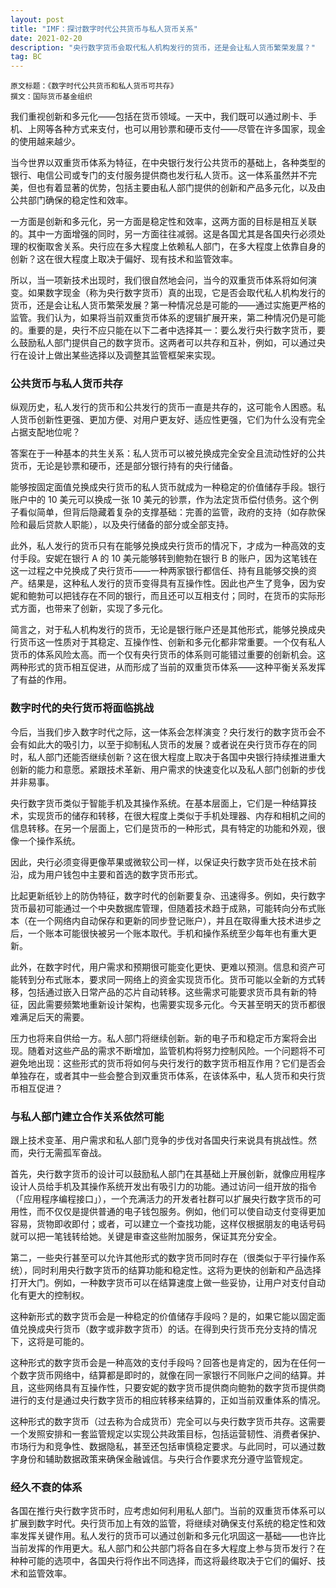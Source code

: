 ```yaml
---
layout: post
title: "IMF：探讨数字时代公共货币与私人货币关系"
date: 2021-02-20 
description: "央行数字货币会取代私人机构发行的货币，还是会让私人货币繁荣发展？"
tag: BC
---   
```

```
原文标题：《数字时代公共货币和私人货币可共存》
撰文：国际货币基金组织
```

我们重视创新和多元化——包括在货币领域。一天中，我们既可以通过刷卡、手机、上网等各种方式来支付，也可以用钞票和硬币支付——尽管在许多国家，现金的使用越来越少。

当今世界以双重货币体系为特征，在中央银行发行公共货币的基础上，各种类型的银行、电信公司或专门的支付服务提供商也发行私人货币。这一体系虽然并不完美，但也有着显著的优势，包括主要由私人部门提供的创新和产品多元化，以及由公共部门确保的稳定性和效率。

一方面是创新和多元化，另一方面是稳定性和效率，这两方面的目标是相互关联的。其中一方面增强的同时，另一方面往往减弱。这是各国尤其是各国央行必须处理的权衡取舍关系。央行应在多大程度上依赖私人部门，在多大程度上依靠自身的创新？这在很大程度上取决于偏好、现有技术和监管效率。

所以，当一项新技术出现时，我们很自然地会问，当今的双重货币体系将如何演变。如果数字现金（称为央行数字货币）真的出现，它是否会取代私人机构发行的货币，还是会让私人货币繁荣发展？第一种情况总是可能的——通过实施更严格的监管。我们认为，如果将当前双重货币体系的逻辑扩展开来，第二种情况仍是可能的。重要的是，央行不应只能在以下二者中选择其一：要么发行央行数字货币，要么鼓励私人部门提供自己的数字货币。这两者可以共存和互补，例如，可以通过央行在设计上做出某些选择以及调整其监管框架来实现。

### 公共货币与私人货币共存
纵观历史，私人发行的货币和公共发行的货币一直是共存的，这可能令人困惑。私人货币创新性更强、更加方便、对用户更友好、适应性更强，它们为什么没有完全占据支配地位呢？

答案在于一种基本的共生关系：私人货币可以被兑换成完全安全且流动性好的公共货币，无论是钞票和硬币，还是部分银行持有的央行储备。

能够按固定面值兑换成央行货币的私人货币就成为一种稳定的价值储存手段。银行账户中的 10 美元可以换成一张 10 美元的钞票，作为法定货币偿付债务。这个例子看似简单，但背后隐藏着复杂的支撑基础：完善的监管，政府的支持（如存款保险和最后贷款人职能），以及央行储备的部分或全部支持。

此外，私人发行的货币只有在能够兑换成央行货币的情况下，才成为一种高效的支付手段。安妮在银行 A 的 10 美元能够转到鲍勃在银行 B 的账户，因为这笔钱在这一过程之中兑换成了央行货币——一种两家银行都信任、持有且能够交换的资产。结果是，这种私人发行的货币变得具有互操作性。因此也产生了竞争，因为安妮和鲍勃可以把钱存在不同的银行，而且还可以互相支付；同时，在货币的实际形式方面，也带来了创新，实现了多元化。

简言之，对于私人机构发行的货币，无论是银行账户还是其他形式，能够兑换成央行货币这一性质对于其稳定、互操作性、创新和多元化都非常重要。一个仅有私人货币的体系风险太高。而一个仅有央行货币的体系则可能错过重要的创新机会。这两种形式的货币相互促进，从而形成了当前的双重货币体系——这种平衡关系发挥了有益的作用。

### 数字时代的央行货币将面临挑战
今后，当我们步入数字时代之际，这一体系会怎样演变？央行发行的数字货币会不会有如此大的吸引力，以至于抑制私人货币的发展？或者说在央行货币存在的同时，私人部门还能否继续创新？这在很大程度上取决于各国中央银行持续推进重大创新的能力和意愿。紧跟技术革新、用户需求的快速变化以及私人部门创新的步伐并非易事。

央行数字货币类似于智能手机及其操作系统。在基本层面上，它们是一种结算技术，实现货币的储存和转移，在很大程度上类似于手机处理器、内存和相机之间的信息转移。在另一个层面上，它们是货币的一种形式，具有特定的功能和外观，很像一个操作系统。

因此，央行必须变得更像苹果或微软公司一样，以保证央行数字货币处在技术前沿，成为用户钱包中主要和首选的数字货币形式。

比起更新纸钞上的防伪特征，数字时代的创新要复杂、迅速得多。例如，央行数字货币最初可能通过一个中央数据库管理，但随着技术趋于成熟，可能转向分布式账本（在一个网络内自动保存和更新的同步登记账户），并且在取得重大技术进步之后，一个账本可能很快被另一个账本取代。手机和操作系统至少每年也有重大更新。

此外，在数字时代，用户需求和预期很可能变化更快、更难以预测。信息和资产可能转到分布式账本，要求同一网络上的资金实现货币化。货币可能以全新的方式转移，包括通过嵌入日常产品的芯片自动转移。这些需求可能要求货币具有新的特征，因此需要频繁地重新设计架构，也需要实现多元化。今天甚至明天的货币都很难满足后天的需要。

压力也将来自供给一方。私人部门将继续创新。新的电子币和稳定币方案将会出现。随着对这些产品的需求不断增加，监管机构将努力控制风险。一个问题将不可避免地出现：这些形式的货币将如何与央行发行的数字货币相互作用？它们是否会单独存在，或者其中一些会整合到双重货币体系，在该体系中，私人货币和央行货币相互促进？

### 与私人部门建立合作关系依然可能
跟上技术变革、用户需求和私人部门竞争的步伐对各国央行来说具有挑战性。然而，央行无需孤军奋战。

首先，央行数字货币的设计可以鼓励私人部门在其基础上开展创新，就像应用程序设计人员给手机及其操作系统开发出有吸引力的功能。通过访问一组开放的指令（「应用程序编程接口」），一个充满活力的开发者社群可以扩展央行数字货币的可用性，而不仅仅是提供普通的电子钱包服务。例如，他们可以使自动支付变得更加容易，货物即收即付；或者，可以建立一个查找功能，这样仅根据朋友的电话号码就可以把一笔钱转给她。关键是审查这些附加服务，保证其充分安全。

第二，一些央行甚至可以允许其他形式的数字货币同时存在（很类似于平行操作系统），同时利用央行数字货币的结算功能和稳定性。这将为更快的创新和产品选择打开大门。例如，一种数字货币可以在结算速度上做一些妥协，让用户对支付自动化有更大的控制权。

这种新形式的数字货币会是一种稳定的价值储存手段吗？是的，如果它能以固定面值兑换成央行货币（数字或非数字货币）的话。在得到央行货币充分支持的情况下，这将是可能的。

这种形式的数字货币会是一种高效的支付手段吗？回答也是肯定的，因为在任何一个数字货币网络中，结算都是即时的，就像在同一家银行不同账户之间的结算。并且，这些网络具有互操作性，只要安妮的数字货币提供商向鲍勃的数字货币提供商进行的支付是通过央行数字货币的相应转移来结算的，正如当前双重体系的情况。

这种形式的数字货币（过去称为合成货币）完全可以与央行数字货币共存。这需要一个发照安排和一套监管规定以实现公共政策目标，包括运营韧性、消费者保护、市场行为和竞争性、数据隐私，甚至还包括审慎稳定要求。与此同时，可以通过数字身份和辅助数据政策来确保金融诚信。与央行合作要求充分遵守监管规定。

### 经久不衰的体系
各国在推行央行数字货币时，应考虑如何利用私人部门。当前的双重货币体系可以扩展到数字时代。央行货币加上有效的监管，将继续对确保支付系统的稳定性和效率发挥关键作用。私人发行的货币可以通过创新和多元化巩固这一基础——也许比当前发挥的作用更大。私人部门和公共部门将各自在多大程度上参与货币发行？在种种可能的选项中，各国央行将作出不同选择，而这将最终取决于它们的偏好、技术和监管效率。
